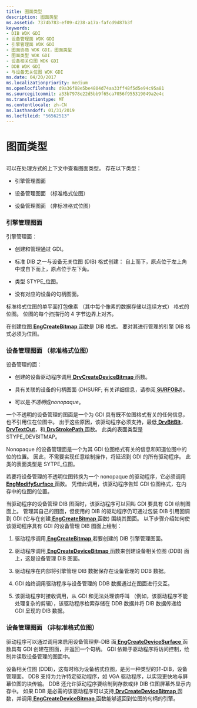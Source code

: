 ```yaml
---
title: 图面类型
description: 图面类型
ms.assetid: 7374b783-ef09-4238-a17a-fafcd9d87b3f
keywords:
- DIB WDK GDI
- 设备管理面 WDK GDI
- 引擎管理面 WDK GDI
- 图面协商 WDK GDI，图面类型
- 图面类型 WDK GDI
- 设备相关位图 WDK GDI
- DDB WDK GDI
- 与设备无关位图 WDK GDI
ms.date: 04/20/2017
ms.localizationpriority: medium
ms.openlocfilehash: d9a36f88e5be4804d74aa33ff48f5d5e94c95a81
ms.sourcegitcommit: a33b7978e22d5bb9f65ca7056f955319049a2e4c
ms.translationtype: MT
ms.contentlocale: zh-CN
ms.lasthandoff: 01/31/2019
ms.locfileid: "56562513"
---
```

# <a name="surface-types"></a>图面类型


## <span id="ddk_surface_types_gg"></span><span id="DDK_SURFACE_TYPES_GG"></span>


可以在处理方式的上下文中查看图面类型。 存在以下类型：

-   引擎管理图面

-   设备管理图面 （标准格式位图）

-   设备管理图面 （非标准格式位图）

### <a name="span-idengine-managedsurfacesspanspan-idengine-managedsurfacesspanspan-idengine-managedsurfacesspanengine-managed-surfaces"></a><span id="Engine-Managed_Surfaces"></span><span id="engine-managed_surfaces"></span><span id="ENGINE-MANAGED_SURFACES"></span>引擎管理图面

引擎管理面：

-   创建和管理通过 GDI。

-   标准 DIB 之一与设备无关位图 (DIB) 格式创建： 自上而下，原点位于左上角中或自下而上，原点位于左下角。

-   类型 STYPE\_位图。

-   没有对应的设备的句柄图面。

标准格式位图的单平面打包像素 （其中每个像素的数据存储以连续方式） 格式的位图。 位图的每个扫描行的 4 字节边界上对齐。

在创建位图[ **EngCreateBitmap** ](https://msdn.microsoft.com/library/windows/hardware/ff564199)函数是 DIB 格式。 要对其进行管理的引擎 DIB 格式必须为位图。

### <a name="span-iddevice-managedsurfacesstandard-formatbitmapsspanspan-iddevice-managedsurfacesstandard-formatbitmapsspanspan-iddevice-managedsurfacesstandard-formatbitmapsspandevice-managed-surfaces-standard-format-bitmaps"></a><span id="Device-Managed_Surfaces__Standard-Format_Bitmaps_"></span><span id="device-managed_surfaces__standard-format_bitmaps_"></span><span id="DEVICE-MANAGED_SURFACES__STANDARD-FORMAT_BITMAPS_"></span>设备管理图面 （标准格式位图）

设备管理的面：

-   创建的设备驱动程序调用[ **DrvCreateDeviceBitmap** ](https://msdn.microsoft.com/library/windows/hardware/ff556185)函数。

-   具有关联的设备的句柄图面 (DHSURF; 有关详细信息，请参阅[ **SURFOBJ**](https://msdn.microsoft.com/library/windows/hardware/ff569901))。

-   可以是*不透明*或*nonopaque*。

一个不透明的设备管理的图面是一个为 GDI 具有既不位图格式有关的任何信息，也不引用位在位图中。 出于这些原因，该驱动程序必须支持，最低[ **DrvBitBlt**](https://msdn.microsoft.com/library/windows/hardware/ff556180)， [ **DrvTextOut**](https://msdn.microsoft.com/library/windows/hardware/ff557277)，和[ **DrvStrokePath** ](https://msdn.microsoft.com/library/windows/hardware/ff556316)函数。 此类的表面类型是 STYPE\_DEVBITMAP。

Nonopaque 的设备管理面是一个为其 GDI 位图格式有关的信息和知道位图中的位的位置。 因此，不需要实现任意绘制操作，将延迟到 GDI 的所有驱动程序。 此类的表面类型是 SYTPE\_位图。

若要将设备管理的不透明位图转换为一个 nonopaque 的驱动程序，它必须调用[ **EngModifySurface** ](https://msdn.microsoft.com/library/windows/hardware/ff564976)函数。 凭借此调用，该驱动程序告知 GDI 位图格式，在内存中的位图的位置。

当驱动程序的设备管理 DIB 图面时，该驱动程序可以回叫 GDI 要具有 GDI 绘制图面上。 管理其自己的图面，但使用的 DIB 的驱动程序仍可通过包装 DIB 引用回调到 GDI (它与在创建[ **EngCreateBitmap** ](https://msdn.microsoft.com/library/windows/hardware/ff564199)函数) 围绕其图面。 以下步骤介绍如何使该驱动程序具有 GDI 的设备管理 DIB 图面上绘制：

1.  驱动程序调用[ **EngCreateBitmap** ](https://msdn.microsoft.com/library/windows/hardware/ff564199)若要创建的 DIB 引擎管理图面。

2.  驱动程序调用[ **EngCreateDeviceBitmap** ](https://msdn.microsoft.com/library/windows/hardware/ff564204)函数来创建设备相关位图 (DDB) 面上，这是设备管理 DIB 图面。

3.  驱动程序在内部将引擎管理 DIB 数据保存在设备管理的 DDB 数据。

4.  GDI 始终调用驱动程序与设备管理的 DDB 数据通过在图面进行交互。

5.  该驱动程序时接收调用，从 GDI 和无法处理该呼叫 （例如，该驱动程序不能处理复杂的剪辑），该驱动程序检索存储在 DDB 数据并将 DIB 数据传递给 GDI 呈现的 DIB 数据。

### <a name="span-iddevice-managedsurfacesnonstandard-formatbitmapsspanspan-iddevice-managedsurfacesnonstandard-formatbitmapsspanspan-iddevice-managedsurfacesnonstandard-formatbitmapsspandevice-managed-surfaces-nonstandard-format-bitmaps"></a><span id="Device-Managed_Surfaces__Nonstandard-Format_Bitmaps_"></span><span id="device-managed_surfaces__nonstandard-format_bitmaps_"></span><span id="DEVICE-MANAGED_SURFACES__NONSTANDARD-FORMAT_BITMAPS_"></span>设备管理图面 （非标准格式位图）

驱动程序可以通过调用来启用设备管理非-DIB 面[ **EngCreateDeviceSurface** ](https://msdn.microsoft.com/library/windows/hardware/ff564206)函数具有 GDI 创建在图面，并返回一个句柄。 GDI 依赖于驱动程序将访问控制，绘制并读取设备管理的图面中。

设备相关位图 (DDB)，这有时称为设备格式位图，是另一种类型的非-DIB，设备管理面。 DDB 支持为允许特定驱动程序，如 VGA 驱动程序，以实现更快地与屏幕位图的块传输。 DDB 还允许驱动程序要绘制到存款或非 DIB 位图屏幕外显示内存中。 如果 DDB 是必需的该驱动程序可以支持[ **DrvCreateDeviceBitmap** ](https://msdn.microsoft.com/library/windows/hardware/ff556185)函数，并调用[ **EngCreateDeviceBitmap** ](https://msdn.microsoft.com/library/windows/hardware/ff564204)函数能够返回到位图的句柄的引擎。

 

 





